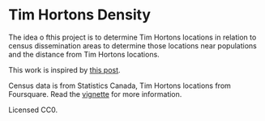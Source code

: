 # Tim Hortons Density

The idea o fthis project is to determine Tim Hortons locations in relation to census dissemination areas to determine those locations near populations and the distance from Tim Hortons locations.

This work is inspired by [this post](http://www.ifweassume.com/2012/10/the-united-states-of-starbucks.html).

Census data is from Statistics Canada, Tim Hortons locations from Foursquare. Read the [vignette](rmflight.github.io/timmysDensity) for more information.

Licensed CC0.
